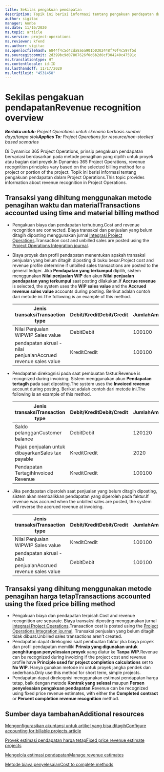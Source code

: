 ```yaml
---
title: Sekilas pengakuan pendapatan
description: Topik ini berisi informasi tentang pengakuan pendapatan dalam Project Operations.
author: sigitac
manager: Annbe
ms.date: 11/16/2020
ms.topic: article
ms.service: project-operations
ms.reviewer: kfend
ms.author: sigitac
ms.openlocfilehash: 6844f4c5d4cda8a6a901b0302448f70f4c597f5d
ms.sourcegitcommit: 2d399bc9d07807626f0d6b2d0cf304240c47591c
ms.translationtype: HT
ms.contentlocale: id-ID
ms.lasthandoff: 11/17/2020
ms.locfileid: "4531458"
---
```

# <a name="revenue-recognition-overview"></a><span data-ttu-id="723a7-103">Sekilas pengakuan pendapatan</span><span class="sxs-lookup"><span data-stu-id="723a7-103">Revenue recognition overview</span></span>

<span data-ttu-id="723a7-104">_**Berlaku untuk:** Project Operations untuk skenario berbasis sumber daya/tanpa stok_</span><span class="sxs-lookup"><span data-stu-id="723a7-104">_**Applies To:** Project Operations for resource/non-stocked based scenarios_</span></span>

<span data-ttu-id="723a7-105">Di Dynamics 365 Project Operations, prinsip pengakuan pendapatan bervariasi berdasarkan pada metode penagihan yang dipilih untuk proyek atau bagian dari proyek.</span><span class="sxs-lookup"><span data-stu-id="723a7-105">In Dynamics 365 Project Operations, revenue recognition principles vary based on the selected billing method for a project or portion of the project.</span></span> <span data-ttu-id="723a7-106">Topik ini berisi informasi tentang pengakuan pendapatan dalam Project Operations.</span><span class="sxs-lookup"><span data-stu-id="723a7-106">This topic provides information about revenue recognition in Project Operations.</span></span>

## <a name="transactions-accounted-using-time-and-material-billing-method"></a><span data-ttu-id="723a7-107">Transaksi yang dihitung menggunakan metode penagihan waktu dan material</span><span class="sxs-lookup"><span data-stu-id="723a7-107">Transactions accounted using time and material billing method</span></span>

- <span data-ttu-id="723a7-108">Pengakuan biaya dan pendapatan terhubung.</span><span class="sxs-lookup"><span data-stu-id="723a7-108">Cost and revenue recognition are connected.</span></span> <span data-ttu-id="723a7-109">Biaya transaksi dan penjualan yang belum ditagih diposting menggunakan jurnal [Integrasi Project Operations](../project-accounting/project-operations-integration-journal.md).</span><span class="sxs-lookup"><span data-stu-id="723a7-109">Transaction cost and unbilled sales are posted using the [Project Operations Integration journal](../project-accounting/project-operations-integration-journal.md).</span></span>
- <span data-ttu-id="723a7-110">Biaya proyek dan profil pendapatan menentukan apakah transaksi penjualan yang belum ditagih diposting di buku besar.</span><span class="sxs-lookup"><span data-stu-id="723a7-110">Project cost and revenue profile determine if unbilled sales transactions are posted to the general ledger.</span></span> <span data-ttu-id="723a7-111">Jika **Pendapatan yang terkumpul** dipilih, sistem menggunakan **Nilai penjualan WIP** dan akun **Nilai penjualan pendapatan yang terkumpul** saat posting dilakukan.</span><span class="sxs-lookup"><span data-stu-id="723a7-111">If **Accrue revenue** is selected, the system uses the **WIP sales value** and the **Accrued revenue sales value** accounts during posting.</span></span> <span data-ttu-id="723a7-112">Berikut adalah contoh dari metode ini.</span><span class="sxs-lookup"><span data-stu-id="723a7-112">The following is an example of this method.</span></span>  

  | <span data-ttu-id="723a7-113">Jenis transaksi</span><span class="sxs-lookup"><span data-stu-id="723a7-113">Transaction type</span></span> | <span data-ttu-id="723a7-114">Debit/Kredit</span><span class="sxs-lookup"><span data-stu-id="723a7-114">Debit/Credit</span></span> | <span data-ttu-id="723a7-115">Jumlah</span><span class="sxs-lookup"><span data-stu-id="723a7-115">Amount</span></span> |
  | --- | --- | --- |
  | <span data-ttu-id="723a7-116">Nilai Penjualan WIP</span><span class="sxs-lookup"><span data-stu-id="723a7-116">WIP Sales value</span></span> | <span data-ttu-id="723a7-117">Debit</span><span class="sxs-lookup"><span data-stu-id="723a7-117">Debit</span></span> | <span data-ttu-id="723a7-118">100</span><span class="sxs-lookup"><span data-stu-id="723a7-118">100</span></span> |
  | <span data-ttu-id="723a7-119">pendapatan akrual - nilai penjualan</span><span class="sxs-lookup"><span data-stu-id="723a7-119">Accrued revenue sales value</span></span> | <span data-ttu-id="723a7-120">Kredit</span><span class="sxs-lookup"><span data-stu-id="723a7-120">Credit</span></span> | <span data-ttu-id="723a7-121">100</span><span class="sxs-lookup"><span data-stu-id="723a7-121">100</span></span> |

- <span data-ttu-id="723a7-122">Pendapatan direkognisi pada saat pembuatan faktur.</span><span class="sxs-lookup"><span data-stu-id="723a7-122">Revenue is recognized during invoicing.</span></span> <span data-ttu-id="723a7-123">Sistem menggunakan akun **Pendapatan tertagih** pada saat diposting.</span><span class="sxs-lookup"><span data-stu-id="723a7-123">The system uses the **Invoiced revenue** account during posting.</span></span> <span data-ttu-id="723a7-124">Berikut adalah contoh dari metode ini.</span><span class="sxs-lookup"><span data-stu-id="723a7-124">The following is an example of this method.</span></span>  

  | <span data-ttu-id="723a7-125">Jenis transaksi</span><span class="sxs-lookup"><span data-stu-id="723a7-125">Transaction type</span></span> | <span data-ttu-id="723a7-126">Debit/Kredit</span><span class="sxs-lookup"><span data-stu-id="723a7-126">Debit/Credit</span></span> | <span data-ttu-id="723a7-127">Jumlah</span><span class="sxs-lookup"><span data-stu-id="723a7-127">Amount</span></span> |
  | --- | --- | --- |
  | <span data-ttu-id="723a7-128">Saldo pelanggan</span><span class="sxs-lookup"><span data-stu-id="723a7-128">Customer balance</span></span> | <span data-ttu-id="723a7-129">Debit</span><span class="sxs-lookup"><span data-stu-id="723a7-129">Debit</span></span> | <span data-ttu-id="723a7-130">120</span><span class="sxs-lookup"><span data-stu-id="723a7-130">120</span></span> |
  | <span data-ttu-id="723a7-131">Pajak penjualan untuk dibayarkan</span><span class="sxs-lookup"><span data-stu-id="723a7-131">Sales tax payable</span></span> | <span data-ttu-id="723a7-132">Kredit</span><span class="sxs-lookup"><span data-stu-id="723a7-132">Credit</span></span> | <span data-ttu-id="723a7-133">20</span><span class="sxs-lookup"><span data-stu-id="723a7-133">20</span></span> |
  | <span data-ttu-id="723a7-134">Pendapatan Tertagih</span><span class="sxs-lookup"><span data-stu-id="723a7-134">Invoiced Revenue</span></span> | <span data-ttu-id="723a7-135">Kredit</span><span class="sxs-lookup"><span data-stu-id="723a7-135">Credit</span></span> | <span data-ttu-id="723a7-136">100</span><span class="sxs-lookup"><span data-stu-id="723a7-136">100</span></span> |

- <span data-ttu-id="723a7-137">Jika pendapatan diperoleh saat penjualan yang belum ditagih diposting, sistem akan membalikkan pendapatan yang diperoleh pada faktur.</span><span class="sxs-lookup"><span data-stu-id="723a7-137">If revenue was accrued when the unbilled sales are posted, the system will reverse the accrued revenue at invoicing.</span></span>

  | <span data-ttu-id="723a7-138">Jenis transaksi</span><span class="sxs-lookup"><span data-stu-id="723a7-138">Transaction type</span></span> | <span data-ttu-id="723a7-139">Debit/Kredit</span><span class="sxs-lookup"><span data-stu-id="723a7-139">Debit/Credit</span></span> | <span data-ttu-id="723a7-140">Jumlah</span><span class="sxs-lookup"><span data-stu-id="723a7-140">Amount</span></span> |
  | --- | --- | --- |
  | <span data-ttu-id="723a7-141">Nilai Penjualan WIP</span><span class="sxs-lookup"><span data-stu-id="723a7-141">WIP Sales value</span></span> | <span data-ttu-id="723a7-142">Kredit</span><span class="sxs-lookup"><span data-stu-id="723a7-142">Credit</span></span> | <span data-ttu-id="723a7-143">100</span><span class="sxs-lookup"><span data-stu-id="723a7-143">100</span></span> |
  | <span data-ttu-id="723a7-144">pendapatan akrual - nilai penjualan</span><span class="sxs-lookup"><span data-stu-id="723a7-144">Accrued revenue sales value</span></span> | <span data-ttu-id="723a7-145">Debit</span><span class="sxs-lookup"><span data-stu-id="723a7-145">Debit</span></span> | <span data-ttu-id="723a7-146">100</span><span class="sxs-lookup"><span data-stu-id="723a7-146">100</span></span> |

## <a name="transactions-accounted-using-the-fixed-price-billing-method"></a><span data-ttu-id="723a7-147">Transaksi yang dihitung menggunakan metode penagihan harga tetap</span><span class="sxs-lookup"><span data-stu-id="723a7-147">Transactions accounted using the fixed price billing method</span></span>

- <span data-ttu-id="723a7-148">Pengakuan biaya dan pendapatan terpisah.</span><span class="sxs-lookup"><span data-stu-id="723a7-148">Cost and revenue recognition are separate.</span></span> <span data-ttu-id="723a7-149">Biaya transaksi diposting menggunakan jurnal [Integrasi Project Operations](../project-accounting/project-operations-integration-journal.md).</span><span class="sxs-lookup"><span data-stu-id="723a7-149">Transaction cost is posted using the [Project Operations Integration journal](../project-accounting/project-operations-integration-journal.md).</span></span> <span data-ttu-id="723a7-150">Transaksi penjualan yang belum ditagih tidak dibuat.</span><span class="sxs-lookup"><span data-stu-id="723a7-150">Unbilled sales transactions aren't created.</span></span>
- <span data-ttu-id="723a7-151">Pendapatan dapat direkognisi saat pembuatan faktur jika biaya proyek dan profil pendapatan memiliki **Prinsip yang digunakan untuk penghitungan penyelesaian proyek** yang diatur ke **Tanpa WIP**.</span><span class="sxs-lookup"><span data-stu-id="723a7-151">Revenue can be recognized during invoicing if the project cost and revenue profile have **Principle used for project completion calculations** set to **No WIP**.</span></span> <span data-ttu-id="723a7-152">Hanya gunakan metode ini untuk proyek jangka pendek dan sederhana.</span><span class="sxs-lookup"><span data-stu-id="723a7-152">Only use this method for short term, simple projects.</span></span>
- <span data-ttu-id="723a7-153">Pendapatan dapat direkognisi menggunakan estimasi pendapatan harga tetap, baik dengan metode **Kontrak yang selesai** maupun **Persen penyelesaian pengakuan pendapatan**.</span><span class="sxs-lookup"><span data-stu-id="723a7-153">Revenue can be recognized using fixed price revenue estimates, with either the **Completed contract** or **Percent completion revenue recognition** method.</span></span>

## <a name="additional-resources"></a><span data-ttu-id="723a7-154">Sumber daya tambahan</span><span class="sxs-lookup"><span data-stu-id="723a7-154">Additional resources</span></span>
[<span data-ttu-id="723a7-155">Mengonfigurasikan akuntansi untuk artikel yang bisa ditagih</span><span class="sxs-lookup"><span data-stu-id="723a7-155">Configure accounting for billable projects article</span></span>](../project-accounting/configure-accounting-billable-projects.md)

[<span data-ttu-id="723a7-156">Proyek estimasi pendapatan harga tetap</span><span class="sxs-lookup"><span data-stu-id="723a7-156">Fixed price revenue estimate projects</span></span>](rev-rec-percentage-completion-method.md)

[<span data-ttu-id="723a7-157">Mengelola estimasi pendapatan</span><span class="sxs-lookup"><span data-stu-id="723a7-157">Manage revenue estimates</span></span>](rev-rec-completed-contract-method.md)

[<span data-ttu-id="723a7-158">Metode biaya penyelesaian</span><span class="sxs-lookup"><span data-stu-id="723a7-158">Cost to complete methods</span></span>](cost-complete-methods.md)
